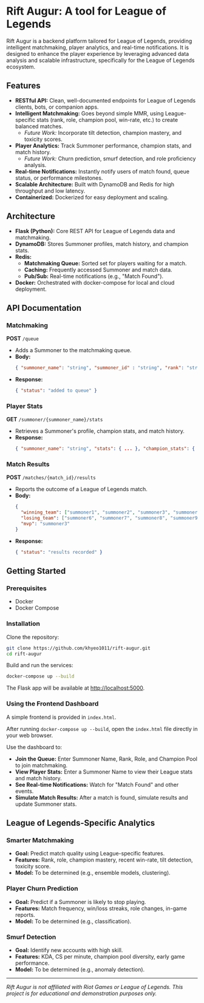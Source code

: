 # Rift Augur: A tool for League of Legends

Rift Augur is a backend platform tailored for League of Legends, providing intelligent matchmaking, player analytics, and real-time notifications. It is designed to enhance the player experience by leveraging advanced data analysis and scalable infrastructure, specifically for the League of Legends ecosystem.

## Features

- **RESTful API:** Clean, well-documented endpoints for League of Legends clients, bots, or companion apps.
- **Intelligent Matchmaking:** Goes beyond simple MMR, using League-specific stats (rank, role, champion pool, win-rate, etc.) to create balanced matches.
  - *Future Work:* Incorporate tilt detection, champion mastery, and toxicity scores.
- **Player Analytics:** Track Summoner performance, champion stats, and match history.
  - *Future Work:* Churn prediction, smurf detection, and role proficiency analysis.
- **Real-time Notifications:** Instantly notify users of match found, queue status, or performance milestones.
- **Scalable Architecture:** Built with DynamoDB and Redis for high throughput and low latency.
- **Containerized:** Dockerized for easy deployment and scaling.

## Architecture

- **Flask (Python):** Core REST API for League of Legends data and matchmaking.
- **DynamoDB:** Stores Summoner profiles, match history, and champion stats.
- **Redis:** 
  - **Matchmaking Queue:** Sorted set for players waiting for a match.
  - **Caching:** Frequently accessed Summoner and match data.
  - **Pub/Sub:** Real-time notifications (e.g., "Match Found").
- **Docker:** Orchestrated with docker-compose for local and cloud deployment.

## API Documentation

### Matchmaking

**POST** `/queue`

- Adds a Summoner to the matchmaking queue.
- **Body:**
  ```json
  { "summoner_name": "string", "summoner_id" : "string", "rank": "string", "role": "string", "champion_pool": ["Ahri", "Lee Sin"], "mmr": integer }
  ```
- **Response:**
  ```json
  { "status": "added to queue" }
  ```

### Player Stats

**GET** `/summoner/{summoner_name}/stats`

- Retrieves a Summoner's profile, champion stats, and match history.
- **Response:**
  ```json
  { "summoner_name": "string", "stats": { ... }, "champion_stats": { ... }, "recent_matches": [ ... ] }
  ```

### Match Results

**POST** `/matches/{match_id}/results`

- Reports the outcome of a League of Legends match.
- **Body:**
  ```json
  {
    "winning_team": ["summoner1", "summoner2", "summoner3", "summoner4", "summoner5"],
    "losing_team": ["summoner6", "summoner7", "summoner8", "summoner9", "summoner10"],
    "mvp": "summoner3"
  }
  ```
- **Response:**
  ```json
  { "status": "results recorded" }
  ```

## Getting Started

### Prerequisites

- Docker
- Docker Compose

### Installation

Clone the repository:

```sh
git clone https://github.com/khyeo1011/rift-augur.git
cd rift-augur
```

Build and run the services:

```sh
docker-compose up --build
```

The Flask app will be available at [http://localhost:5000](http://localhost:5000).

### Using the Frontend Dashboard

A simple frontend is provided in `index.html`.

After running `docker-compose up --build`, open the `index.html` file directly in your web browser.

Use the dashboard to:

- **Join the Queue:** Enter Summoner Name, Rank, Role, and Champion Pool to join matchmaking.
- **View Player Stats:** Enter a Summoner Name to view their League stats and match history.
- **See Real-time Notifications:** Watch for "Match Found" and other events.
- **Simulate Match Results:** After a match is found, simulate results and update Summoner stats.

## League of Legends-Specific Analytics

### Smarter Matchmaking

- **Goal:** Predict match quality using League-specific features.
- **Features:** Rank, role, champion mastery, recent win-rate, tilt detection, toxicity score.
- **Model:** To be determined (e.g., ensemble models, clustering).

### Player Churn Prediction

- **Goal:** Predict if a Summoner is likely to stop playing.
- **Features:** Match frequency, win/loss streaks, role changes, in-game reports.
- **Model:** To be determined (e.g., classification).

### Smurf Detection

- **Goal:** Identify new accounts with high skill.
- **Features:** KDA, CS per minute, champion pool diversity, early game performance.
- **Model:** To be determined (e.g., anomaly detection).

---

*Rift Augur is not affiliated with Riot Games or League of Legends. This project is for educational and demonstration purposes only.*
